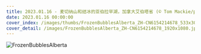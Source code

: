 ```yaml
---
title: 2023.01.16 - 麦切纳山和结冰的亚伯拉罕湖，加拿大艾伯塔省 (© Tom Mackie/plainpicture)
date: 2023.01.16 00:00:00
cover_index: /images/thumbs/FrozenBubblesAlberta_ZH-CN6154214678_533x300.jpg
cover_detail: /images/FrozenBubblesAlberta_ZH-CN6154214678_1920x1080.jpg
---
```


![FrozenBubblesAlberta](/images/FrozenBubblesAlberta_ZH-CN6154214678_1920x1080.jpg)
